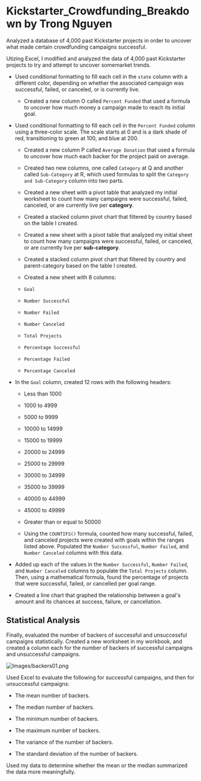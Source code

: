 # Kickstarter_Crowdfunding_Breakdown  by Trong Nguyen
Analyzed a database of 4,000 past Kickstarter projects in order to uncover what made certain crowdfunding campaigns successful.

Utizing Excel, I modified and analyzed the data of 4,000 past Kickstarter projects to try and attempt to uncover somemarket trends.

* Used conditional formatting to fill each cell in the `state` column with a different color, depending on whether the associated campaign was successful, failed, or canceled, or is currently live.

  * Created a new column O called `Percent Funded` that used a formula to uncover how much money a campaign made to reach its initial goal.

* Used conditional formatting to fill each cell in the `Percent Funded` column using a three-color scale. The scale starts at 0 and is a dark shade of red, transitioning to green at 100, and blue at 200.

  * Created a new column P called `Average Donation` that used a formula to uncover how much each backer for the project paid on average.

  * Created two new columns, one called `Category` at Q and another called `Sub-Category` at R, which used formulas to split the `Category and Sub-Category` column into two parts.
  
  * Created a new sheet with a pivot table that analyzed my initial worksheet to count how many campaigns were successful, failed, canceled, or are currently live per **category**.

  * Created a stacked column pivot chart that filtered by country based on the table I created.
  
   * Created a new sheet with a pivot table that analyzed my initial sheet to count how many campaigns were successful, failed, or canceled, or are currently live per **sub-category**.

  * Created a stacked column pivot chart that filtered by country and parent-category based on the table I created.
  
  * Created a new sheet with 8 columns:

  * `Goal`
  * `Number Successful`
  * `Number Failed`
  * `Number Canceled`
  * `Total Projects`
  * `Percentage Successful`
  * `Percentage Failed`
  * `Percentage Canceled`

* In the `Goal` column, created 12 rows with the following headers:

  * Less than 1000
  * 1000 to 4999
  * 5000 to 9999
  * 10000 to 14999
  * 15000 to 19999
  * 20000 to 24999
  * 25000 to 29999
  * 30000 to 34999
  * 35000 to 39999
  * 40000 to 44999
  * 45000 to 49999
  * Greater than or equal to 50000
  
  * Using the `COUNTIFS()` formula, counted how many successful, failed, and canceled projects were created with goals within the ranges listed above. Populated the `Number Successful`, `Number Failed`, and `Number Canceled` columns with this data.

* Added up each of the values in the `Number Successful`, `Number Failed`, and `Number Canceled` columns to populate the `Total Projects` column. Then, using a mathematical formula, found the percentage of projects that were successful, failed, or cancelled per goal range.

* Created a line chart that graphed the relationship between a goal's amount and its chances at success, failure, or cancellation.

## Statistical Analysis

Finally, evaluated the number of backers of successful and unsuccessful campaigns statistically. Created a new worksheet in my workbook, and created a column each for the number of backers of successful campaigns and unsuccessful campaigns.

  ![Images/backers01.png](Images/backers01.png)

Used Excel to evaluate the following for successful campaigns, and then for unsuccessful campaigns:

* The mean number of backers.

* The median number of backers.

* The minimum number of backers.

* The maximum number of backers.

* The variance of the number of backers.

* The standard deviation of the number of backers.

Used my data to determine whether the mean or the median summarized the data more meaningfully.
